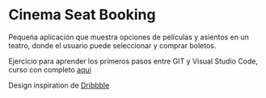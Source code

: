 # Cinema Seat Booking

Pequeńa aplicación que muestra opciones de películas y asientos en un teatro, donde el usuario puede seleccionar y comprar boletos.

Ejercicio para aprender los primeros pasos entre GIT y Visual Studio Code, curso con completo [aqui](https://www.udemy.com/instructor/course/2038160/manage/goals/)

Design inspiration de [Dribbble](https://dribbble.com/shots/3628370-Movie-Seat-Booking)
